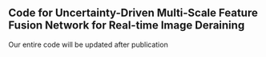 ## Code for Uncertainty-Driven Multi-Scale Feature Fusion Network for Real-time Image Deraining
Our entire code will be updated after publication
